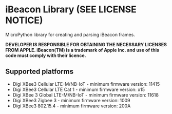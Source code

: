iBeacon Library (SEE LICENSE NOTICE)
====================================

MicroPython library for creating and parsing iBeacon frames.

**DEVELOPER IS RESPONSIBLE FOR OBTAINING THE NECESSARY LICENSES FROM APPLE.
iBeacon(TM) is a trademark of Apple Inc. and use of this code must comply with
their licence.**


Supported platforms
-------------------
* Digi XBee3 Cellular LTE-M/NB-IoT - minimum firmware version: 11415
* Digi XBee3 Cellular LTE Cat 1 - minimum firmware version: x15
* Digi XBee 3 Global LTE-M/NB-IoT - minimum firmware version: 11618
* Digi XBee3 Zigbee 3 - minimum firmware version: 1009
* Digi XBee3 802.15.4 - minimum firmware version: 200A
